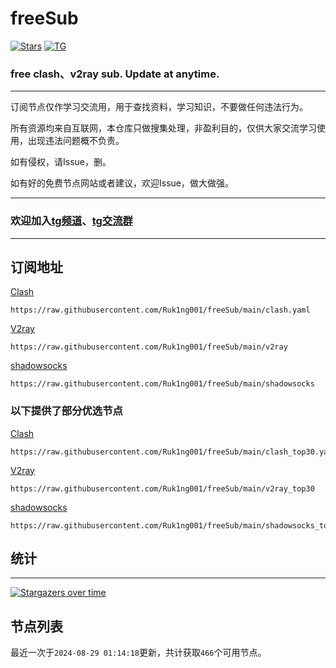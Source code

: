 # freeSub
[![Stars](https://img.shields.io/github/stars/Ruk1ng001/freeSub)](https://github.com/Ruk1ng001/freeSub/stargazers)
[![TG](https://img.shields.io/badge/Telegram-gray?logo=Telegram)](https://t.me/Ruk1ng001)
### free clash、v2ray sub. Update at anytime.

---

订阅节点仅作学习交流用，用于查找资料，学习知识，不要做任何违法行为。

所有资源均来自互联网，本仓库只做搜集处理，非盈利目的，仅供大家交流学习使用，出现违法问题概不负责。

如有侵权，请Issue，删。

如有好的免费节点网站或者建议，欢迎Issue，做大做强。

---

### 欢迎加入[tg频道](https://t.me/Ruk1ng001)、[tg交流群](https://t.me/+-e-b04EE5Cw2NmU1)

---

## 订阅地址
[Clash](https://raw.githubusercontent.com/Ruk1ng001/freeSub/main/clash.yaml)
```
https://raw.githubusercontent.com/Ruk1ng001/freeSub/main/clash.yaml
```
[V2ray](https://raw.githubusercontent.com/Ruk1ng001/freeSub/main/v2ray)
```
https://raw.githubusercontent.com/Ruk1ng001/freeSub/main/v2ray
```
[shadowsocks](https://raw.githubusercontent.com/Ruk1ng001/freeSub/main/shadowsocks)
```
https://raw.githubusercontent.com/Ruk1ng001/freeSub/main/shadowsocks
```
### 以下提供了部分优选节点

[Clash](https://raw.githubusercontent.com/Ruk1ng001/freeSub/main/clash_top30.yaml)
```
https://raw.githubusercontent.com/Ruk1ng001/freeSub/main/clash_top30.yaml
```
[V2ray](https://raw.githubusercontent.com/Ruk1ng001/freeSub/main/v2ray_top30)
```
https://raw.githubusercontent.com/Ruk1ng001/freeSub/main/v2ray_top30
```
[shadowsocks](https://raw.githubusercontent.com/Ruk1ng001/freeSub/main/shadowsocks_top30)
```
https://raw.githubusercontent.com/Ruk1ng001/freeSub/main/shadowsocks_top30
```

## 统计

---

[![Stargazers over time](https://starchart.cc/Ruk1ng001/freeSub.svg)](https://starchart.cc/Ruk1ng001/freeSub)

## 节点列表

最近一次于`2024-08-29 01:14:18`更新，共计获取`466`个可用节点。

